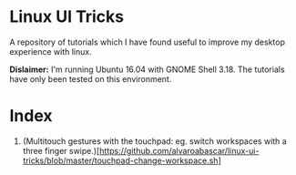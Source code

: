 Linux UI Tricks
===============

A repository of tutorials which I have found useful to improve my desktop
experience with linux.

**Dislaimer:** I'm running Ubuntu 16.04 with GNOME Shell 3.18. The tutorials
have only been tested on this environment.

# Index

1. (Multitouch gestures with the touchpad: eg. switch workspaces with a three
finger swipe.)[https://github.com/alvaroabascar/linux-ui-tricks/blob/master/touchpad-change-workspace.sh]

